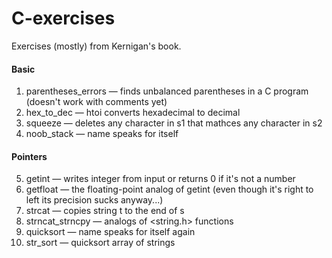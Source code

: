 # C-exercises

Exercises (mostly) from Kernigan's book.
#### Basic ####
1. parentheses_errors — finds unbalanced parentheses in a C program (doesn't work with comments yet)
2. hex_to_dec — htoi converts hexadecimal to decimal
3. squeeze — deletes any character in s1 that mathces any character in s2
4. noob_stack — name speaks for itself
#### Pointers ####
5. getint — writes integer from input or returns 0 if it's not a number
6. getfloat — the floating-point analog of getint (even though it's right to left its precision sucks anyway...)
7. strcat — copies string t to the end of s
8. strncat_strncpy — analogs of <string.h> functions
9. quicksort — name speaks for itself again
10. str_sort — quicksort array of strings
